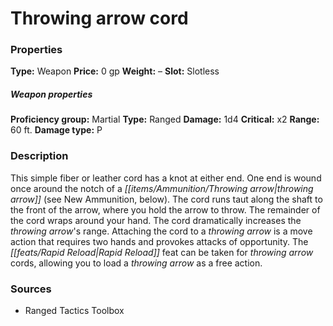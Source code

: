 ﻿---
Title: "Throwing arrow cord"
Type: "Weapon"
Price: "0 gp"
Weight: "–"
Slot: "Slotless"
Proficiency group: "Martial"
Weapon properties Type: "Ranged"
Damage: "1d4"
Critical: "x2"
Range: "60 ft."
Damage type: "P"
Description: |
  "This simple fiber or leather cord has a knot at either end. One end is wound once around the notch of a throwing arrow (see New Ammunition, below). The cord runs taut along the shaft to the front of the arrow, where you hold the arrow to throw. The remainder of the cord wraps around your hand. The cord dramatically increases the throwing arrow's range. Attaching the cord to a throwing arrow is a move action that requires two hands and provokes attacks of opportunity. The Rapid Reload feat can be taken for throwing arrow cords, allowing you to load a throwing arrow as a free action."
Sources: "['Ranged Tactics Toolbox']"
---

# Throwing arrow cord

### Properties

**Type:** Weapon **Price:** 0 gp **Weight:** – **Slot:** Slotless

##### Weapon properties

**Proficiency group:** Martial **Type:** Ranged **Damage:** 1d4 **Critical:** x2 **Range:** 60 ft. **Damage type:** P

### Description

This simple fiber or leather cord has a knot at either end. One end is wound once around the notch of a _[[items/Ammunition/Throwing arrow|throwing arrow]]_ (see New Ammunition, below). The cord runs taut along the shaft to the front of the arrow, where you hold the arrow to throw. The remainder of the cord wraps around your hand. The cord dramatically increases the _throwing arrow_'s range. Attaching the cord to a _throwing arrow_ is a move action that requires two hands and provokes attacks of opportunity. The _[[feats/Rapid Reload|Rapid Reload]]_ feat can be taken for _throwing arrow_ cords, allowing you to load a _throwing arrow_ as a free action.

### Sources

* Ranged Tactics Toolbox